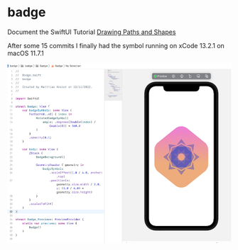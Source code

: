 # badge

Document the SwiftUI Tutorial [Drawing Paths and Shapes](https://developer.apple.com/tutorials/swiftui/drawing-paths-and-shapes)

After some 15 commits I finally had the symbol running on xCode 13.2.1 on macOS 11.7.1

![final product](final_code.png)
